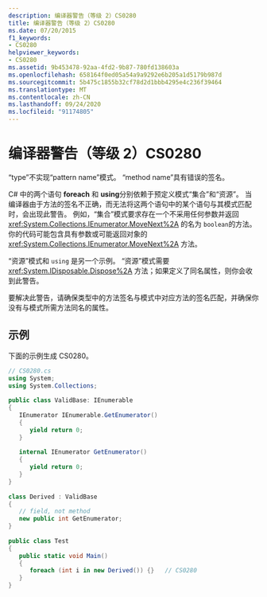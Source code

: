 ```yaml
---
description: 编译器警告（等级 2）CS0280
title: 编译器警告（等级 2）CS0280
ms.date: 07/20/2015
f1_keywords:
- CS0280
helpviewer_keywords:
- CS0280
ms.assetid: 9b453478-92aa-4fd2-9b87-780fd138603a
ms.openlocfilehash: 658164f0ed05a54a9a9292e6b205a1d5179b987d
ms.sourcegitcommit: 5b475c1855b32cf78d2d1bbb4295e4c236f39464
ms.translationtype: MT
ms.contentlocale: zh-CN
ms.lasthandoff: 09/24/2020
ms.locfileid: "91174805"
---
```

# <a name="compiler-warning-level-2-cs0280"></a>编译器警告（等级 2）CS0280

“type”不实现“pattern name”模式。 “method name”具有错误的签名。  
  
 C# 中的两个语句 **foreach** 和 **using**分别依赖于预定义模式“集合”和“资源”。 当编译器由于方法的签名不正确，而无法将这两个语句中的某个语句与其模式匹配时，会出现此警告。 例如，“集合”模式要求存在一个不采用任何参数并返回 <xref:System.Collections.IEnumerator.MoveNext%2A> 的名为 `boolean`的方法。 你的代码可能包含具有参数或可能返回对象的 <xref:System.Collections.IEnumerator.MoveNext%2A> 方法。  
  
 “资源”模式和 `using` 是另一个示例。 “资源”模式需要 <xref:System.IDisposable.Dispose%2A> 方法；如果定义了同名属性，则你会收到此警告。  
  
 要解决此警告，请确保类型中的方法签名与模式中对应方法的签名匹配，并确保你没有与模式所需方法同名的属性。  
  
## <a name="example"></a>示例  

 下面的示例生成 CS0280。  
  
```csharp  
// CS0280.cs  
using System;  
using System.Collections;  
  
public class ValidBase: IEnumerable  
{  
   IEnumerator IEnumerable.GetEnumerator()  
   {  
      yield return 0;  
   }  
  
   internal IEnumerator GetEnumerator()  
   {  
      yield return 0;  
   }  
}  
  
class Derived : ValidBase  
{  
   // field, not method  
   new public int GetEnumerator;  
}  
  
public class Test  
{  
   public static void Main()  
   {  
      foreach (int i in new Derived()) {}   // CS0280  
   }  
}  
```
